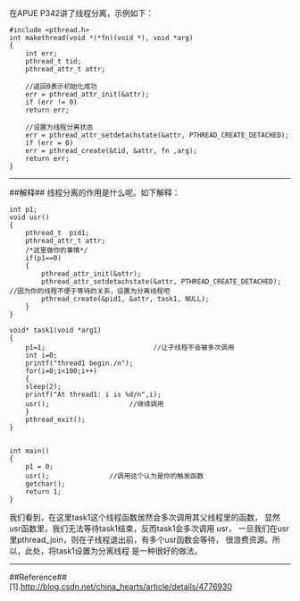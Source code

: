 
在APUE P342讲了线程分离，示例如下：

```
#include <pthread.h>
int makethread(void *(*fn)(void *), void *arg)
{
	int err;
	pthread_t tid;
	pthread_attr_t attr;

    //返回0表示初始化成功
	err = pthread_attr_init(&attr);
	if (err != 0)
	return err;

    //设置为线程分离状态 	
	err = pthread_attr_setdetachstate(&attr, PTHREAD_CREATE_DETACHED);
	if (err = 0)
	err = pthread_create(&tid, &attr, fn ,arg);
	return err;
}
```

----------------------------

##解释##
线程分离的作用是什么呢。如下解释：

```
int p1;
void usr()
{
    pthread_t  pid1;
    pthread_attr_t attr;
    /*这里做你的事情*/
    if(p1==0)
    {  
        pthread_attr_init(&attr);
        pthread_attr_setdetachstate(&attr, PTHREAD_CREATE_DETACHED);       //因为你的线程不便于等待的关系，设置为分离线程吧   
        pthread_create(&pid1, &attr, task1, NULL);
    }
}

void* task1(void *arg1)
{
    p1=1;                           //让子线程不会被多次调用
    int i=0;
    printf("thread1 begin./n");
    for(i=0;i<100;i++)
    {
    sleep(2);                 
    printf("At thread1: i is %d/n",i);      
    usr();                    //继续调用
    }
    pthread_exit();
}


int main()
{
    p1 = 0;
    usr();               //调用这个认为是你的触发函数
    getchar();
    return 1;
}

```

 我们看到，在这里task1这个线程函数居然会多次调用其父线程里的函数，
显然usr函数里，我们无法等待task1结束，反而task1会多次调用 usr，
一旦我们在usr里pthread_join，则在子线程退出前，有多个usr函数会等待，
很浪费资源。所以，此处，将task1设置为分离线程 是一种很好的做法。

--------------------------

##Reference##
[1].http://blog.csdn.net/china_hearts/article/details/4776930
